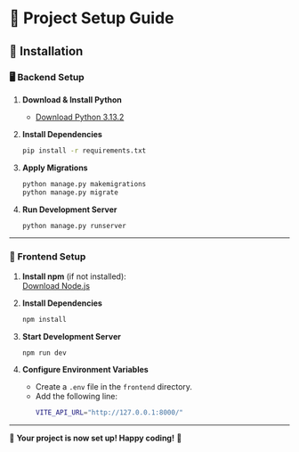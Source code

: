 # 📌 Project Setup Guide

## 🚀 Installation

### 🖥️ Backend Setup

1. **Download & Install Python**
   - [Download Python 3.13.2](https://www.python.org/downloads/release/python-3132/)

2. **Install Dependencies**
   ```sh
   pip install -r requirements.txt
   ```

3. **Apply Migrations**
   ```sh
   python manage.py makemigrations
   python manage.py migrate
   ```

4. **Run Development Server**
   ```sh
   python manage.py runserver
   ```

---

### 🎨 Frontend Setup

1. **Install npm** (if not installed):  
   [Download Node.js](https://nodejs.org/)

2. **Install Dependencies**
   ```sh
   npm install
   ```

3. **Start Development Server**
   ```sh
   npm run dev
   ```

4. **Configure Environment Variables**
   - Create a `.env` file in the `frontend` directory.
   - Add the following line:
     ```sh
     VITE_API_URL="http://127.0.0.1:8000/"
     ```

---

🎉 **Your project is now set up! Happy coding!** 🚀

